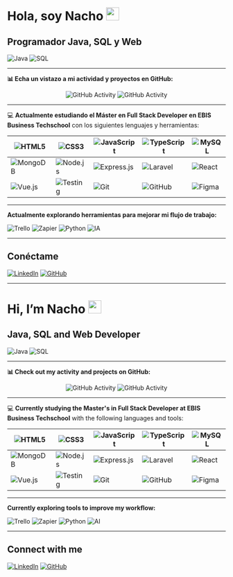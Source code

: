 <h1>Hola, soy Nacho <img src="https://raw.githubusercontent.com/iampavangandhi/iampavangandhi/master/gifs/Hi.gif" width="30px"></h1>

<h2>Programador Java, SQL y Web</h2>

![Java](https://img.shields.io/badge/Java-007396?style=for-the-badge&logo=java&logoColor=white) 
![SQL](https://img.shields.io/badge/SQL-003B57?style=for-the-badge&logo=postgresql&logoColor=white)

---

**📊 Echa un vistazo a mi actividad y proyectos en GitHub:**

<div align="center">

![GitHub Activity](https://github-readme-stats.vercel.app/api?username=iggarsaudev&show_icons=true&theme=radical&cache_seconds=1800) ![GitHub Activity](https://github-readme-stats.vercel.app/api/top-langs?username=iggarsaudev&show_icons=true&theme=radical&layout=compact&cache_seconds=1800)

</div>

---

💻 **Actualmente estudiando el Máster en Full Stack Developer en EBIS Business Techschool** con los siguientes lenguajes y herramientas:

<div align="center">

| ![HTML5](https://img.shields.io/badge/HTML5-E34F26?style=for-the-badge&logo=html5&logoColor=white) | ![CSS3](https://img.shields.io/badge/CSS3-1572B6?style=for-the-badge&logo=css3&logoColor=white) | ![JavaScript](https://img.shields.io/badge/JavaScript-F7DF1E?style=for-the-badge&logo=javascript&logoColor=black) | ![TypeScript](https://img.shields.io/badge/TypeScript-007ACC?style=for-the-badge&logo=typescript&logoColor=white) | ![MySQL](https://img.shields.io/badge/MySQL-4479A1?style=for-the-badge&logo=mysql&logoColor=white) |
| --- | --- | --- | --- | --- |
| ![MongoDB](https://img.shields.io/badge/MongoDB-47A248?style=for-the-badge&logo=mongodb&logoColor=white) | ![Node.js](https://img.shields.io/badge/Node.js-339933?style=for-the-badge&logo=nodedotjs&logoColor=white) | ![Express.js](https://img.shields.io/badge/Express.js-000000?style=for-the-badge&logo=express&logoColor=white) | ![Laravel](https://img.shields.io/badge/Laravel-FF2D20?style=for-the-badge&logo=laravel&logoColor=white) | ![React](https://img.shields.io/badge/React-20232A?style=for-the-badge&logo=react&logoColor=61DAFB) |
| ![Vue.js](https://img.shields.io/badge/Vue.js-4FC08D?style=for-the-badge&logo=vue-dot-js&logoColor=white) | ![Testing](https://img.shields.io/badge/Testing-6C5CE7?style=for-the-badge&logo=testing-library&logoColor=white) | ![Git](https://img.shields.io/badge/Git-F05032?style=for-the-badge&logo=git&logoColor=white) | ![GitHub](https://img.shields.io/badge/GitHub-181717?style=for-the-badge&logo=github&logoColor=white) | ![Figma](https://img.shields.io/badge/Figma-F24E1E?style=for-the-badge&logo=figma&logoColor=white) |

</div>

---

**Actualmente explorando herramientas para mejorar mi flujo de trabajo:**

![Trello](https://img.shields.io/badge/Trello-0079BF?style=for-the-badge&logo=trello&logoColor=white)
![Zapier](https://img.shields.io/badge/Zapier-FD8B27?style=for-the-badge&logo=zapier&logoColor=white)
![Python](https://img.shields.io/badge/Python-3776AB?style=for-the-badge&logo=python&logoColor=white)
![IA](https://img.shields.io/badge/IA-5F8C76?style=for-the-badge&logo=OpenAI&logoColor=white)


---

## Conéctame

[![LinkedIn](https://img.shields.io/badge/LinkedIn-0077B5?style=for-the-badge&logo=linkedin&logoColor=white)](https://www.linkedin.com/in/tu-usuario/)
[![GitHub](https://img.shields.io/badge/GitHub-181717?style=for-the-badge&logo=github&logoColor=white)](https://github.com/iggarsaudev)


---

<h1>Hi, I’m Nacho <img src="https://raw.githubusercontent.com/iampavangandhi/iampavangandhi/master/gifs/Hi.gif" width="30px"></h1>

<h2>Java, SQL and Web Developer</h2>

![Java](https://img.shields.io/badge/Java-007396?style=for-the-badge&logo=java&logoColor=white) 
![SQL](https://img.shields.io/badge/SQL-003B57?style=for-the-badge&logo=postgresql&logoColor=white)

---

**📊 Check out my activity and projects on GitHub:**

<div align="center">

![GitHub Activity](https://github-readme-stats.vercel.app/api?username=iggarsaudev&show_icons=true&theme=radical&cache_seconds=1800) ![GitHub Activity](https://github-readme-stats.vercel.app/api/top-langs?username=iggarsaudev&show_icons=true&theme=radical&layout=compact&cache_seconds=1800)

</div>

---

💻 **Currently studying the Master's in Full Stack Developer at EBIS Business Techschool** with the following languages and tools:

<div align="center">

| ![HTML5](https://img.shields.io/badge/HTML5-E34F26?style=for-the-badge&logo=html5&logoColor=white) | ![CSS3](https://img.shields.io/badge/CSS3-1572B6?style=for-the-badge&logo=css3&logoColor=white) | ![JavaScript](https://img.shields.io/badge/JavaScript-F7DF1E?style=for-the-badge&logo=javascript&logoColor=black) | ![TypeScript](https://img.shields.io/badge/TypeScript-007ACC?style=for-the-badge&logo=typescript&logoColor=white) | ![MySQL](https://img.shields.io/badge/MySQL-4479A1?style=for-the-badge&logo=mysql&logoColor=white) |
| --- | --- | --- | --- | --- |
| ![MongoDB](https://img.shields.io/badge/MongoDB-47A248?style=for-the-badge&logo=mongodb&logoColor=white) | ![Node.js](https://img.shields.io/badge/Node.js-339933?style=for-the-badge&logo=nodedotjs&logoColor=white) | ![Express.js](https://img.shields.io/badge/Express.js-000000?style=for-the-badge&logo=express&logoColor=white) | ![Laravel](https://img.shields.io/badge/Laravel-FF2D20?style=for-the-badge&logo=laravel&logoColor=white) | ![React](https://img.shields.io/badge/React-20232A?style=for-the-badge&logo=react&logoColor=61DAFB) |
| ![Vue.js](https://img.shields.io/badge/Vue.js-4FC08D?style=for-the-badge&logo=vue-dot-js&logoColor=white) | ![Testing](https://img.shields.io/badge/Testing-6C5CE7?style=for-the-badge&logo=testing-library&logoColor=white) | ![Git](https://img.shields.io/badge/Git-F05032?style=for-the-badge&logo=git&logoColor=white) | ![GitHub](https://img.shields.io/badge/GitHub-181717?style=for-the-badge&logo=github&logoColor=white) | ![Figma](https://img.shields.io/badge/Figma-F24E1E?style=for-the-badge&logo=figma&logoColor=white) |

</div>

---

**Currently exploring tools to improve my workflow:**

![Trello](https://img.shields.io/badge/Trello-0079BF?style=for-the-badge&logo=trello&logoColor=white)
![Zapier](https://img.shields.io/badge/Zapier-FD8B27?style=for-the-badge&logo=zapier&logoColor=white)
![Python](https://img.shields.io/badge/Python-3776AB?style=for-the-badge&logo=python&logoColor=white)
![AI](https://img.shields.io/badge/AI-5F8C76?style=for-the-badge&logo=OpenAI&logoColor=white)

---

## Connect with me

[![LinkedIn](https://img.shields.io/badge/LinkedIn-0077B5?style=for-the-badge&logo=linkedin&logoColor=white)](https://www.linkedin.com/in/tu-usuario/)
[![GitHub](https://img.shields.io/badge/GitHub-181717?style=for-the-badge&logo=github&logoColor=white)](https://github.com/iggarsaudev)


